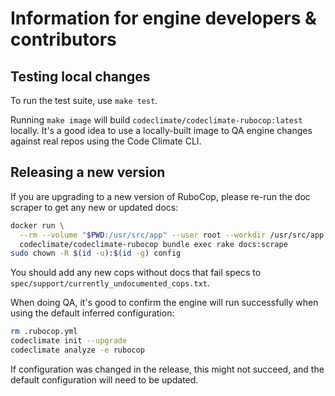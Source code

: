 # Information for engine developers & contributors

## Testing local changes

To run the test suite, use `make test`.

Running `make image` will build `codeclimate/codeclimate-rubocop:latest`
locally. It's a good idea to use a locally-built image to QA engine changes
against real repos using the Code Climate CLI.

## Releasing a new version

If you are upgrading to a new version of RuboCop, please re-run the doc scraper
to get any new or updated docs:

```sh
docker run \
  --rm --volume "$PWD:/usr/src/app" --user root --workdir /usr/src/app \
  codeclimate/codeclimate-rubocop bundle exec rake docs:scrape
sudo chown -R $(id -u):$(id -g) config
```

You should add any new cops without docs that fail specs to
`spec/support/currently_undocumented_cops.txt`.

When doing QA, it's good to confirm the engine will run successfully when using
the default inferred configuration:

```sh
rm .rubocop.yml
codeclimate init --upgrade
codeclimate analyze -e rubocop
```

If configuration was changed in the release, this might not succeed, and the
default configuration will need to be updated.

